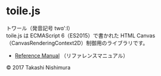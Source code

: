 # toile.js

トワール（発音記号 twɑ'ːl）  
toile.js は ECMAScript 6（ES2015）で書かれた HTML Canvas（CanvasRenderingContext2D）制御用のライブラリです。

* [Reference Manual](https://github.com/TakashiNishimura/toile.js/blob/master/doc/reference.md) （リファレンスマニュアル）

© 2017 Takashi Nishimura
